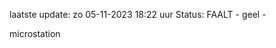 laatste update: 
zo 05-11-2023 18:22   uur 
Status: FAALT - geel - 
<div class="service Y">microstation</div>